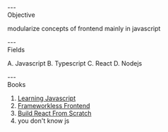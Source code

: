 ---\
Objective

modularize concepts of frontend mainly in javascript



---\
Fields

A. Javascript
B. Typescript
C. React
D. Nodejs


---\
Books
1. [Learning Javascript](https://github.com/Doohwancho/javascript)
2. [Frameworkless Frontend](https://github.com/Doohwancho/javascript)
3. [Build React From Scratch](https://github.com/Doohwancho/javascript/tree/main/react-from-scratch)
4. you don't know js

